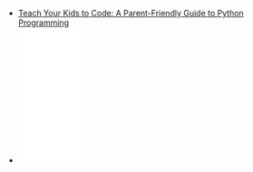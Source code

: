 * <a target="_blank" href="https://www.amazon.com/gp/offer-listing/B00WJ049XI/ref=as_li_tl?ie=UTF8&camp=1789&creative=9325&creativeASIN=B00WJ049XI&linkCode=am2&tag=ahbaid-20&linkId=db8447dc59d0f7fd5fc14e21a7881fb2">Teach Your Kids to Code: A Parent-Friendly Guide to Python Programming</a><img src="//ir-na.amazon-adsystem.com/e/ir?t=ahbaid-20&l=am2&o=1&a=B00WJ049XI" width="1" height="1" border="0" alt="" style="border:none !important; margin:0px !important;" />
* <iframe style="width:120px;height:240px;" marginwidth="0" marginheight="0" scrolling="no" frameborder="0" src="//ws-na.amazon-adsystem.com/widgets/q?ServiceVersion=20070822&OneJS=1&Operation=GetAdHtml&MarketPlace=US&source=ac&ref=tf_til&ad_type=product_link&tracking_id=ahbaid-20&marketplace=amazon&region=US&placement=B00WJ049XI&asins=B00WJ049XI&linkId=364f6823ee9dd5f4a8bac232c3be7b28&show_border=false&link_opens_in_new_window=false&price_color=333333&title_color=0066c0&bg_color=ffffff"></iframe>
